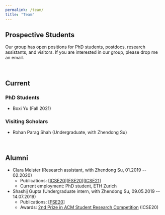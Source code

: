 ```yaml
---
permalink: /team/
title: "Team"
---
```

## Prospective Students
Our group has open positions for PhD students, postdocs, research assistants, and visitors. If you are interested in our group, please drop me an email.


<br/>

## Current
### PhD Students
- Boxi Yu (Fall 2021)

### Visiting Scholars
- Rohan Parag Shah (Undergraduate, with Zhendong Su)


<br/>

## Alumni
- Clara Meister (Research assistant, with Zhendong Su, 01.2019 -- 02.2020)
  - Publications: \[[ICSE20](https://arxiv.org/abs/1907.08710)\]\[[FSE20](https://arxiv.org/abs/1907.08710)\]\[[ICSE21](https://arxiv.org/abs/1907.08710)\] 
  - Current employment: PhD student, ETH Zurich
- Shashij Gupta (Undergraduate intern, with Zhendong Su, 09.05.2019 -- 14.07.2019)
  - Publications: \[[FSE20](https://arxiv.org/abs/1907.08710)\]
  - Awards: [2nd Prize in ACM Student Research Competition](https://src.acm.org/winners/2021) (ICSE20)


